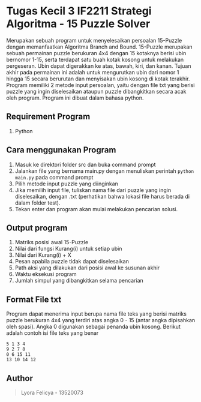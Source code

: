 # Tugas Kecil 3 IF2211 Strategi Algoritma - 15 Puzzle Solver
Merupakan sebuah program untuk menyelesaikan persoalan 15-Puzzle dengan memanfaatkan Algoritma Branch and Bound. 15-Puzzle merupakan sebuah permainan puzzle berukuran 4x4 dengan 15 kotaknya berisi ubin bernomor 1-15, serta terdapat satu buah kotak kosong untuk melakukan pergeseran. Ubin dapat 
digerakkan ke atas, bawah, kiri, dan kanan. Tujuan akhir pada permainan ini adalah untuk mengurutkan ubin dari nomor 1 hingga 15 secara berurutan dan menyisakan ubin kosong di kotak terakhir. Program memiliki 2 metode input persoalan, yaitu dengan file txt yang berisi puzzle yang ingin diselesaikan ataupun puzzle dibangkitkan secara acak oleh program. Program ini dibuat dalam bahasa python.

## Requirement Program
1. Python

## Cara menggunakan Program
1. Masuk ke direktori folder src dan buka command prompt
2. Jalankan file yang bernama main.py dengan menuliskan perintah ```python main.py``` pada command prompt
3. Pilih metode input puzzle yang diinginkan
4. Jika memilih input file, tuliskan nama file dari puzzle yang ingin diselesaikan, dengan .txt (perhatikan bahwa lokasi file harus berada di dalam folder test).
5. Tekan enter dan program akan mulai melakukan pencarian solusi.

## Output program
1. Matriks posisi awal 15-Puzzle
2. Nilai dari fungsi Kurang(i) untuk setiap ubin
3. Nilai dari Kurang(i) + X
4. Pesan apabila puzzle tidak dapat diselesaikan
5. Path aksi yang dilakukan dari posisi awal ke susunan akhir
6. Waktu eksekusi program
7. Jumlah simpul yang dibangkitkan selama pencarian

## Format File txt
Program dapat menerima input berupa nama file teks yang berisi matriks puzzle berukuran 4x4 yang terdiri atas angka 0 - 15 (antar angka dipisahkan oleh spasi). Angka 0 digunakan sebagai penanda ubin kosong.
Berikut adalah contoh isi file teks yang benar
```
5 1 3 4
9 2 7 8
0 6 15 11
13 10 14 12
```

## Author
> Lyora Felicya - 13520073

